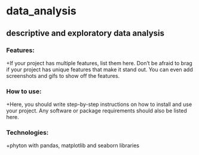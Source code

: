 # data_analysis
## descriptive and exploratory data analysis
### Features:
+If your project has multiple features, list them here. Don’t be afraid to brag if your project has unique features that make it stand out. You can even add screenshots and gifs to show off the features.

### How to use:
+Here, you should write step-by-step instructions on how to install and use your project. Any software or package requirements should also be listed here.
### Technologies:
+phyton with pandas, matplotlib and seaborn libraries

